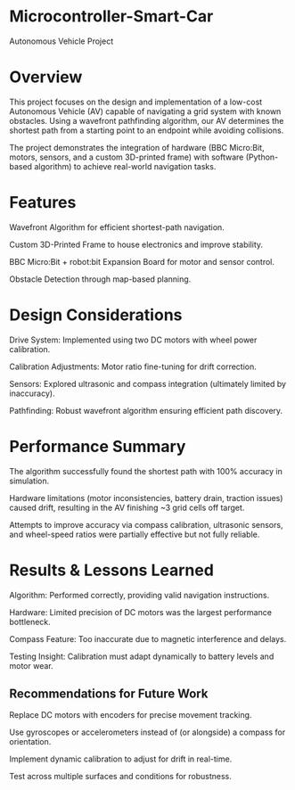 # Microcontroller-Smart-Car
Autonomous Vehicle Project

# Overview

This project focuses on the design and implementation of a low-cost Autonomous Vehicle (AV) capable of navigating a grid system with known obstacles. Using a wavefront pathfinding algorithm, our AV determines the shortest path from a starting point to an endpoint while avoiding collisions.

The project demonstrates the integration of hardware (BBC Micro:Bit, motors, sensors, and a custom 3D-printed frame) with software (Python-based algorithm) to achieve real-world navigation tasks.



# Features

Wavefront Algorithm for efficient shortest-path navigation.

Custom 3D-Printed Frame to house electronics and improve stability.

BBC Micro:Bit + robot:bit Expansion Board for motor and sensor control.

Obstacle Detection through map-based planning.

# Design Considerations

Drive System: Implemented using two DC motors with wheel power calibration.

Calibration Adjustments: Motor ratio fine-tuning for drift correction.

Sensors: Explored ultrasonic and compass integration (ultimately limited by inaccuracy).

Pathfinding: Robust wavefront algorithm ensuring efficient path discovery.

# Performance Summary

The algorithm successfully found the shortest path with 100% accuracy in simulation.

Hardware limitations (motor inconsistencies, battery drain, traction issues) caused drift, resulting in the AV finishing ~3 grid cells off target.

Attempts to improve accuracy via compass calibration, ultrasonic sensors, and wheel-speed ratios were partially effective but not fully reliable.

# Results & Lessons Learned

Algorithm: Performed correctly, providing valid navigation instructions.

Hardware: Limited precision of DC motors was the largest performance bottleneck.

Compass Feature: Too inaccurate due to magnetic interference and delays.

Testing Insight: Calibration must adapt dynamically to battery levels and motor wear.

## Recommendations for Future Work

Replace DC motors with encoders for precise movement tracking.

Use gyroscopes or accelerometers instead of (or alongside) a compass for orientation.

Implement dynamic calibration to adjust for drift in real-time.

Test across multiple surfaces and conditions for robustness.

